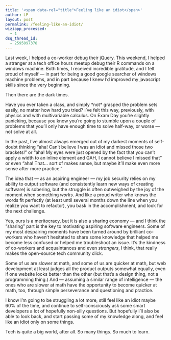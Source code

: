 ```yaml
---
title: '<span data-rel="title">Feeling like an idiot</span>'
author: LP
layout: post
permalink: /feeling-like-an-idiot/
wiziapp_processed:
  - 1
dsq_thread_id:
  - 2595097378
---
```


<p>
  Last week, I helped a co-worker debug their jQuery. This weekend, I helped a stranger at a tech office hours meetup debug their R commands on a windows machine. Both times, I received incredible gratitude, and I felt proud of myself &#8212; in part for being a good google searcher of windows machine problems, and in part because I knew I&#8217;d improved my javascript skills since the very beginning.
</p>

<p>
  Then there are the dark times.
</p>

<p>
  Have you ever taken a class, and simply *not* grasped the problem sets easily, no matter how hard you tried? I&#8217;ve felt this way, previously, with physics and with multivariable calculus. On Exam Day you&#8217;re slightly panicking, because you know you&#8217;re going to stumble upon a couple of problems that you&#8217;ll only have enough time to solve half-way, or worse &#8212; not solve at all.
</p>

<p>
  In the past, I&#8217;ve almost always emerged out of my darkest moments of self-doubt thinking &#8220;aha! Can&#8217;t believe I was an idiot and missed those two brackets!&#8221; or &#8220;aha! My eyes were just opened by the fact that you can&#8217;t apply a width to an inline element and GAH, I cannot believe I missed that&#8221; or even &#8220;aha! That&#8230; sort of makes sense, but maybe it&#8217;ll make even more sense after more practice.&#8221;
</p>

<p>
  The idea that &#8212; as an aspiring engineer &#8212; my job security relies on my ability to output software (and consistently learn new ways of creating software) is sobering, but the struggle is often outweighed by the joy of the moment when something <em>works</em>. And like a proud writer who knows the words fit perfectly (at least until several months down the line when you realize you want to refactor), you bask in the accomplishment, and look for the next challenge. <em><br /> </em>
</p>

<p>
  Yes, ours is a meritocracy, but it is also a sharing economy &#8212; and I think the &#8220;sharing&#8221; part is the key to motivating aspiring software engineers. Some of my most despairing moments have been turned around by brilliant co-workers who haven&#8217;t hesitated to share some knowledge that helped me become less confused or helped me troubleshoot an issue. It&#8217;s the kindness of co-workers and acquaintances and even <em>strangers</em>, I think, that really makes the open-source tech community click.
</p>

<p>
  Some of us are slower at math, and some of us are quicker at math, but web development at least judges all the product outputs somewhat equally, even if one website looks better than the other (but that&#8217;s a design thing, not a programming thing.) And &#8212; assuming a similar range of intelligence &#8212; the ones who are slower at math have the opportunity to become quicker at math, too, through simple perseverance and questioning and practice.
</p>

<p>
  I know I&#8217;m going to be struggling a lot more, still feel like an idiot maybe 60% of the time, and continue to self-consciously ask some smart developers a lot of hopefully non-silly questions. But hopefully I&#8217;ll also be able to look back, and start passing some of my knowledge along, and feel like an idiot only on some things.
</p>

<p>
  Tech is quite a big world, after all. So many things. So much to learn.
</p>

<p>
  &nbsp;
</p>

<p>
  &nbsp;
</p>